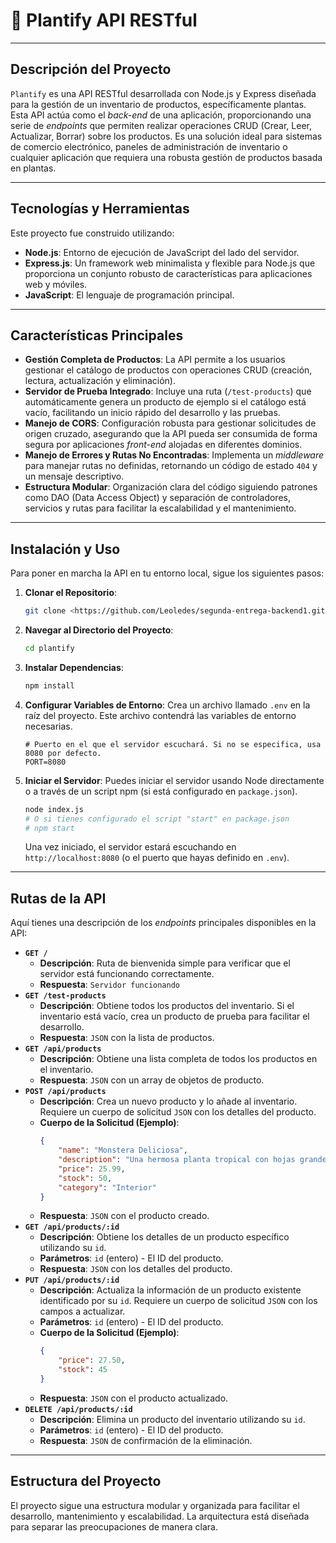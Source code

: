 # 🌿 Plantify API RESTful

-----

## **Descripción del Proyecto**

`Plantify` es una API RESTful desarrollada con Node.js y Express diseñada para la gestión de un inventario de productos, específicamente plantas. Esta API actúa como el *back-end* de una aplicación, proporcionando una serie de *endpoints* que permiten realizar operaciones CRUD (Crear, Leer, Actualizar, Borrar) sobre los productos. Es una solución ideal para sistemas de comercio electrónico, paneles de administración de inventario o cualquier aplicación que requiera una robusta gestión de productos basada en plantas.

-----

## **Tecnologías y Herramientas**

Este proyecto fue construido utilizando:

  * **Node.js**: Entorno de ejecución de JavaScript del lado del servidor.
  * **Express.js**: Un framework web minimalista y flexible para Node.js que proporciona un conjunto robusto de características para aplicaciones web y móviles.
  * **JavaScript**: El lenguaje de programación principal.

-----

## **Características Principales**

  * **Gestión Completa de Productos**: La API permite a los usuarios gestionar el catálogo de productos con operaciones CRUD (creación, lectura, actualización y eliminación).
  * **Servidor de Prueba Integrado**: Incluye una ruta (`/test-products`) que automáticamente genera un producto de ejemplo si el catálogo está vacío, facilitando un inicio rápido del desarrollo y las pruebas.
  * **Manejo de CORS**: Configuración robusta para gestionar solicitudes de origen cruzado, asegurando que la API pueda ser consumida de forma segura por aplicaciones *front-end* alojadas en diferentes dominios.
  * **Manejo de Errores y Rutas No Encontradas**: Implementa un *middleware* para manejar rutas no definidas, retornando un código de estado `404` y un mensaje descriptivo.
  * **Estructura Modular**: Organización clara del código siguiendo patrones como DAO (Data Access Object) y separación de controladores, servicios y rutas para facilitar la escalabilidad y el mantenimiento.

-----

## **Instalación y Uso**

Para poner en marcha la API en tu entorno local, sigue los siguientes pasos:

1.  **Clonar el Repositorio**:

    ```bash
    git clone <https://github.com/Leoledes/segunda-entrega-backend1.git>
    ```

2.  **Navegar al Directorio del Proyecto**:

    ```bash
    cd plantify
    ```

3.  **Instalar Dependencias**:

    ```bash
    npm install
    ```

4.  **Configurar Variables de Entorno**:
    Crea un archivo llamado `.env` en la raíz del proyecto. Este archivo contendrá las variables de entorno necesarias.

    ```env
    # Puerto en el que el servidor escuchará. Si no se especifica, usa 8080 por defecto.
    PORT=8080
    ```

5.  **Iniciar el Servidor**:
    Puedes iniciar el servidor usando Node directamente o a través de un script npm (si está configurado en `package.json`).

    ```bash
    node index.js
    # O si tienes configurado el script "start" en package.json
    # npm start
    ```

    Una vez iniciado, el servidor estará escuchando en `http://localhost:8080` (o el puerto que hayas definido en `.env`).

-----

## **Rutas de la API**

Aquí tienes una descripción de los *endpoints* principales disponibles en la API:

  * **`GET /`**
      * **Descripción**: Ruta de bienvenida simple para verificar que el servidor está funcionando correctamente.
      * **Respuesta**: `Servidor funcionando`
  * **`GET /test-products`**
      * **Descripción**: Obtiene todos los productos del inventario. Si el inventario está vacío, crea un producto de prueba para facilitar el desarrollo.
      * **Respuesta**: `JSON` con la lista de productos.
  * **`GET /api/products`**
      * **Descripción**: Obtiene una lista completa de todos los productos en el inventario.
      * **Respuesta**: `JSON` con un array de objetos de producto.
  * **`POST /api/products`**
      * **Descripción**: Crea un nuevo producto y lo añade al inventario. Requiere un cuerpo de solicitud `JSON` con los detalles del producto.
      * **Cuerpo de la Solicitud (Ejemplo)**:
        ```json
        {
            "name": "Monstera Deliciosa",
            "description": "Una hermosa planta tropical con hojas grandes y distintivas.",
            "price": 25.99,
            "stock": 50,
            "category": "Interior"
        }
        ```
      * **Respuesta**: `JSON` con el producto creado.
  * **`GET /api/products/:id`**
      * **Descripción**: Obtiene los detalles de un producto específico utilizando su `id`.
      * **Parámetros**: `id` (entero) - El ID del producto.
      * **Respuesta**: `JSON` con los detalles del producto.
  * **`PUT /api/products/:id`**
      * **Descripción**: Actualiza la información de un producto existente identificado por su `id`. Requiere un cuerpo de solicitud `JSON` con los campos a actualizar.
      * **Parámetros**: `id` (entero) - El ID del producto.
      * **Cuerpo de la Solicitud (Ejemplo)**:
        ```json
        {
            "price": 27.50,
            "stock": 45
        }
        ```
      * **Respuesta**: `JSON` con el producto actualizado.
  * **`DELETE /api/products/:id`**
      * **Descripción**: Elimina un producto del inventario utilizando su `id`.
      * **Parámetros**: `id` (entero) - El ID del producto.
      * **Respuesta**: `JSON` de confirmación de la eliminación.

-----

## **Estructura del Proyecto**

El proyecto sigue una estructura modular y organizada para facilitar el desarrollo, mantenimiento y escalabilidad. La arquitectura está diseñada para separar las preocupaciones de manera clara.